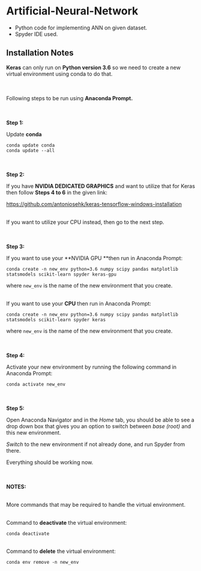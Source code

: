 # Artificial-Neural-Network
- Python code for implementing ANN on given dataset.
- Spyder IDE used.


## Installation Notes
**Keras** can only run on **Python version 3.6** so we need to create a new virtual environment using conda to do that.


<br><br>Following steps to be run using **Anaconda Prompt.**

<br><br>**Step 1:**

Update **conda**

	conda update conda
	conda update --all


<br><br>**Step 2:**

If you have **NVIDIA DEDICATED GRAPHICS** and want to utilize that for Keras then follow **Steps 4 to 6** in the given link:

https://github.com/antoniosehk/keras-tensorflow-windows-installation


<br>If you want to utilize your CPU instead, then go to the next step.


<br><br>**Step 3:**

If you want to use your **NVIDIA GPU **then run in Anaconda Prompt:

`conda create -n new_env python=3.6 numpy scipy pandas matplotlib statsmodels scikit-learn spyder keras-gpu`

where `new_env` is the name of the new environment that you create.


<br>If you want to use your **CPU** then run in Anaconda Prompt:

`conda create -n new_env python=3.6 numpy scipy pandas matplotlib statsmodels scikit-learn spyder keras`

where `new_env` is the name of the new environment that you create.


<br><br>**Step 4:**

Activate your new environment by running the following command in Anaconda Prompt:

`conda activate new_env`


<br><br>**Step 5:**

Open Anaconda Navigator and in the *Home* tab, you should be able to see a drop down box that gives you an option to switch between *base (root)*  and this new environment.

*Switch* to the new environment if not already done, and run Spyder from there.

Everything should be working now.



<br><br>**NOTES:**

<br>More commands that may be required to handle the virtual environment.


<br>Command to **deactivate** the virtual environment:

`conda deactivate`

<br>Command to **delete** the virtual environment:

`conda env remove -n new_env` 
